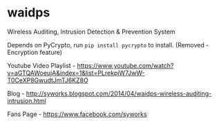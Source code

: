 waidps
======

 Wireless Auditing, Intrusion Detection &amp; Prevention System


 Depends on PyCrypto, run `pip install pycrypto` to install. (Removed - Encryption feature)
 
 
Youtube Video Playlist  - https://www.youtube.com/watch?v=aGTQAWoeujA&index=1&list=PLrekpjW7JwW-T0CeXP8GwudtJmTJ6KZ8O

Blog - http://syworks.blogspot.com/2014/04/waidps-wireless-auditing-intrusion.html

Fans Page - https://www.facebook.com/syworks

